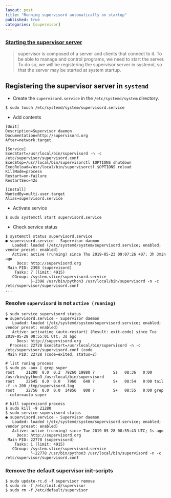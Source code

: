 ```yaml
---
layout: post
title: "Running supervisord automatically on startup"
published: true
categories: [supervisor]
---
```

### [Starting the supervisor server](https://www.vultr.com/docs/installing-and-configuring-supervisor-on-ubuntu-16-04)
> supervisor is composed of a server and clients that connect to it. To be able to manage and control programs, we need to start the server. To do so, we will be registering the supervisor server in systemd, so that the server may be started at system startup.

## Registering the supervisor server in `systemd`

* Create the `supervisord.service`  in the `/etc/systemd/system` directory.

```shell
$ sudo touch /etc/systemd/system/supervisord.service
```

* Add contents

```shell
[Unit]
Description=Supervisor daemon
Documentation=http://supervisord.org
After=network.target

[Service]
ExecStart=/usr/local/bin/supervisord -n -c /etc/supervisor/supervisord.conf
ExecStop=/usr/local/bin/supervisorctl $OPTIONS shutdown
ExecReload=/usr/local/bin/supervisorctl $OPTIONS reload
KillMode=process
Restart=on-failure
RestartSec=42s

[Install]
WantedBy=multi-user.target
Alias=supervisord.service
```

* Activate service

```shell
$ sudo systemctl start supervisord.service
```

* Check service status

```shell
$ systemctl status supervisord.service
● supervisord.service - Supervisor daemon
   Loaded: loaded (/etc/systemd/system/supervisord.service; enabled; vendor preset: enabled)
   Active: active (running) since Thu 2019-05-23 09:07:26 +07; 3h 3min ago
     Docs: http://supervisord.org
 Main PID: 2398 (supervisord)
    Tasks: 7 (limit: 4915)
   CGroup: /system.slice/supervisord.service
           ├─2398 /usr/bin/python3 /usr/local/bin/supervisord -n -c /etc/supervisor/supervisord.conf
...           
```

### Resolve `supervisord` is not `active (running)`
```shell
$ sudo service supervisord status
● supervisord.service - Supervisor daemon
   Loaded: loaded (/etc/systemd/system/supervisord.service; enabled; vendor preset: enabled)
   Active: activating (auto-restart) (Result: exit-code) since Tue 2019-05-28 08:55:01 UTC; 3s ago
     Docs: http://supervisord.org
  Process: 22728 ExecStart=/usr/local/bin/supervisord -n -c /etc/supervisor/supervisord.conf (code
 Main PID: 22728 (code=exited, status=2)

# list runing process
$ sudo ps -aux | grep super
root     21280  0.0  0.2  79260 19880 ?        Ss   08:36   0:00 /usr/bin/python3 /usr/local/bin/supervisord
root     22645  0.0  0.0   7960   648 ?        S+   08:54   0:00 tail -f -n 200 /tmp/supervisord.log
root     22756  0.0  0.0  14856   808 ?        S+   08:55   0:00 grep --color=auto super

# kill supervisord process
$ sudo kill -9 21280
$ sudo service supervisord status
● supervisord.service - Supervisor daemon
   Loaded: loaded (/etc/systemd/system/supervisord.service; enabled; vendor preset: enabled)
   Active: active (running) since Tue 2019-05-28 08:55:43 UTC; 1s ago
     Docs: http://supervisord.org
 Main PID: 22778 (supervisord)
    Tasks: 1 (limit: 4915)
   CGroup: /system.slice/supervisord.service
           └─22778 /usr/bin/python3 /usr/local/bin/supervisord -n -c /etc/supervisor/supervisord.conf
```

### Remove the default supervisor init-scripts
```shell
$ sudo update-rc.d -f supervisor remove
$ sudo rm -f /etc/init.d/supervisor
$ sudo rm -f /etc/default/supervisor
```
